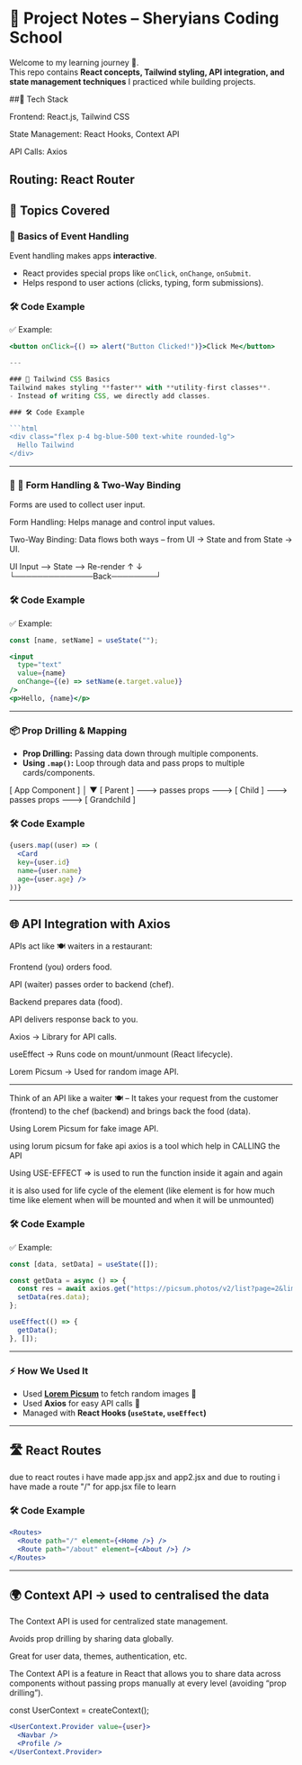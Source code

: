 # 🎯 Project Notes – Sheryians Coding School  

Welcome to my learning journey 🚀.  
This repo contains **React concepts, Tailwind styling, API integration, and state management techniques** I practiced while building projects.  

##🚀 Tech Stack

Frontend: React.js, Tailwind CSS

State Management: React Hooks, Context API

API Calls: Axios

Routing: React Router
---

## 📌 Topics Covered  

### 🔹 Basics of Event Handling  
Event handling makes apps **interactive**.  
- React provides special props like `onClick`, `onChange`, `onSubmit`.  
- Helps respond to user actions (clicks, typing, form submissions).  

### 🛠️ Code Example  
✅ Example:  
```jsx
<button onClick={() => alert("Button Clicked!")}>Click Me</button>

---

### 🎨 Tailwind CSS Basics  
Tailwind makes styling **faster** with **utility-first classes**.  
- Instead of writing CSS, we directly add classes.  

### 🛠️ Code Example    

```html
<div class="flex p-4 bg-blue-500 text-white rounded-lg">
  Hello Tailwind
</div>
```

---

### 📝 📝 Form Handling & Two-Way Binding

Forms are used to collect user input.

Form Handling: Helps manage and control input values.

Two-Way Binding: Data flows both ways – from UI → State and from State → UI. 

UI Input  ⟶  State  ⟶  Re-render
   ↑                         ↓
   └──────────────Back────────┘

### 🛠️ Code Example  
✅ Example:

```jsx
const [name, setName] = useState("");

<input 
  type="text" 
  value={name} 
  onChange={(e) => setName(e.target.value)} 
/>
<p>Hello, {name}</p>
```
---

### 📦 Prop Drilling & Mapping  
- **Prop Drilling:** Passing data down through multiple components.  
- **Using `.map()`:** Loop through data and pass props to multiple cards/components.  

[ App Component ]
        │
        ▼
[ Parent ] ---> passes props ---> [ Child ] ---> passes props ---> [ Grandchild ]

### 🛠️ Code Example  
```jsx
{users.map((user) => (
  <Card 
  key={user.id} 
  name={user.name}
  age={user.age} />
))}
```
---


## 🌐 API Integration with Axios

APIs act like 🍽️ waiters in a restaurant:

Frontend (you) orders food.

API (waiter) passes order to backend (chef).

Backend prepares data (food).

API delivers response back to you.

Axios → Library for API calls.

useEffect → Runs code on mount/unmount (React lifecycle).

Lorem Picsum → Used for random image API.

---

Think of an API like a waiter 🍽️ –
It takes your request from the customer (frontend) to the chef (backend) and brings back the food (data).

Using Lorem Picsum
 for fake image API.

using lorum picsum for fake api
axios is a tool which help in CALLING the API

Using USE-EFFECT => is used to run the function inside it again and again 

it is also used for life cycle of the element (like element is for how much time like element when will be mounted and when it will be unmounted)

### 🛠️ Code Example  
✅ Example:
```jsx
const [data, setData] = useState([]);

const getData = async () => {
  const res = await axios.get("https://picsum.photos/v2/list?page=2&limit=5");
  setData(res.data);
};

useEffect(() => {
  getData();
}, []);
```
---


### ⚡ How We Used It  
- Used **[Lorem Picsum](https://picsum.photos/)** to fetch random images 📸  
- Used **Axios** for easy API calls 🔄  
- Managed with **React Hooks (`useState`, `useEffect`)**  

---

## 🛣️ React Routes

 due to react routes i have made app.jsx and app2.jsx and due to routing i have made a route "/" for app.jsx file to learn 

### 🛠️ Code Example  
```jsx
<Routes>
  <Route path="/" element={<Home />} />
  <Route path="/about" element={<About />} />
</Routes>
```
---

## 🌍 Context API -> used to centralised the data 

The Context API is used for centralized state management.

Avoids prop drilling by sharing data globally.

Great for user data, themes, authentication, etc.

The Context API is a feature in React that allows you to share data across components without passing props manually at every level (avoiding “prop drilling”).

const UserContext = createContext();

```jsx
<UserContext.Provider value={user}>
  <Navbar />
  <Profile />
</UserContext.Provider>
```